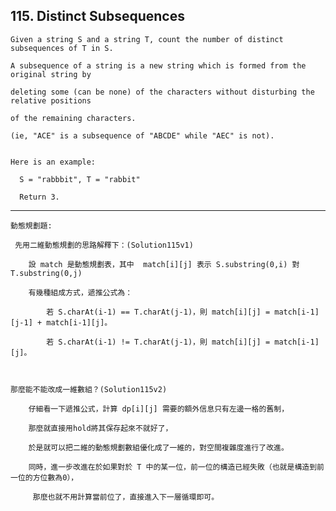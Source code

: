 ## 115\. Distinct Subsequences

    Given a string S and a string T, count the number of distinct subsequences of T in S.
    
    A subsequence of a string is a new string which is formed from the original string by
    
    deleting some (can be none) of the characters without disturbing the relative positions
    
    of the remaining characters.
    
    (ie, "ACE" is a subsequence of "ABCDE" while "AEC" is not).
    
    
    Here is an example:
    
      S = "rabbbit", T = "rabbit"
      
      Return 3.

--------------------------------------------------------------------------------

    動態規劃題:
    
     先用二維動態規劃的思路解釋下：(Solution115v1)
  
        設 match 是動態規劃表，其中  match[i][j] 表示 S.substring(0,i) 對 T.substring(0,j) 
        
        有幾種組成方式，遞推公式為：
        
            若 S.charAt(i-1) == T.charAt(j-1)，則 match[i][j] = match[i-1][j-1] + match[i-1][j]。
             
            若 S.charAt(i-1) != T.charAt(j-1)，則 match[i][j] = match[i-1][j]。
            
    
    
    那麼能不能改成一維數組？(Solution115v2)
    
        仔細看一下遞推公式，計算 dp[i][j] 需要的額外信息只有左邊一格的舊制，
        
        那麼就直接用hold將其保存起來不就好了，
        
        於是就可以把二維的動態規劃數組優化成了一維的，對空間複雜度進行了改進。
        
        同時，進一步改進在於如果對於 T 中的某一位，前一位的構造已經失敗（也就是構造到前一位的方位數為0），
        
         那麼也就不用計算當前位了，直接進入下一層循環即可。
    
  